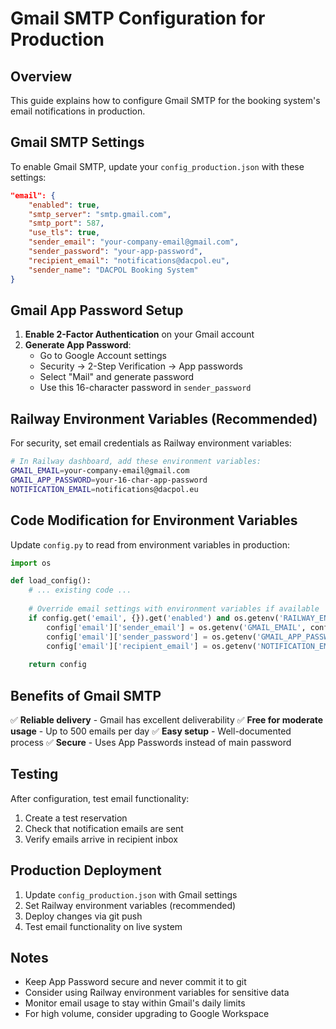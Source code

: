 # Gmail SMTP Configuration for Production

## Overview
This guide explains how to configure Gmail SMTP for the booking system's email notifications in production.

## Gmail SMTP Settings
To enable Gmail SMTP, update your `config_production.json` with these settings:

```json
"email": {
    "enabled": true,
    "smtp_server": "smtp.gmail.com",
    "smtp_port": 587,
    "use_tls": true,
    "sender_email": "your-company-email@gmail.com",
    "sender_password": "your-app-password",
    "recipient_email": "notifications@dacpol.eu",
    "sender_name": "DACPOL Booking System"
}
```

## Gmail App Password Setup
1. **Enable 2-Factor Authentication** on your Gmail account
2. **Generate App Password**:
   - Go to Google Account settings
   - Security → 2-Step Verification → App passwords
   - Select "Mail" and generate password
   - Use this 16-character password in `sender_password`

## Railway Environment Variables (Recommended)
For security, set email credentials as Railway environment variables:

```bash
# In Railway dashboard, add these environment variables:
GMAIL_EMAIL=your-company-email@gmail.com
GMAIL_APP_PASSWORD=your-16-char-app-password
NOTIFICATION_EMAIL=notifications@dacpol.eu
```

## Code Modification for Environment Variables
Update `config.py` to read from environment variables in production:

```python
import os

def load_config():
    # ... existing code ...
    
    # Override email settings with environment variables if available
    if config.get('email', {}).get('enabled') and os.getenv('RAILWAY_ENVIRONMENT'):
        config['email']['sender_email'] = os.getenv('GMAIL_EMAIL', config['email']['sender_email'])
        config['email']['sender_password'] = os.getenv('GMAIL_APP_PASSWORD', config['email']['sender_password'])
        config['email']['recipient_email'] = os.getenv('NOTIFICATION_EMAIL', config['email']['recipient_email'])
    
    return config
```

## Benefits of Gmail SMTP
✅ **Reliable delivery** - Gmail has excellent deliverability
✅ **Free for moderate usage** - Up to 500 emails per day
✅ **Easy setup** - Well-documented process
✅ **Secure** - Uses App Passwords instead of main password

## Testing
After configuration, test email functionality:
1. Create a test reservation
2. Check that notification emails are sent
3. Verify emails arrive in recipient inbox

## Production Deployment
1. Update `config_production.json` with Gmail settings
2. Set Railway environment variables (recommended)
3. Deploy changes via git push
4. Test email functionality on live system

## Notes
- Keep App Password secure and never commit it to git
- Consider using Railway environment variables for sensitive data
- Monitor email usage to stay within Gmail's daily limits
- For high volume, consider upgrading to Google Workspace
